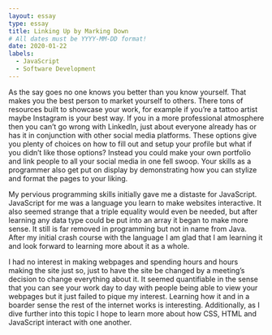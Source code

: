 ```yaml
---
layout: essay
type: essay
title: Linking Up by Marking Down
# All dates must be YYYY-MM-DD format!
date: 2020-01-22
labels:
  - JavaScript
  - Software Development
---
```


As the say goes no one knows you better than you know yourself. That makes you the best person to market yourself to others. There tons of resources built to showcase your work, for example if you’re a tattoo artist maybe Instagram is your best way. If you in a more professional atmosphere then you can’t go wrong with LinkedIn, just about everyone already has or has it in conjunction with other social media platforms. These options give you plenty of choices on how to fill out and setup your profile but what if you didn’t like those options? Instead you could make your own portfolio and link people to all your social media in one fell swoop. Your skills as a programmer also get put on display by demonstrating how you can stylize and format the pages to your liking.

My pervious programming skills initially gave me a distaste for JavaScript. JavaScript for me was a language you learn to make websites interactive. It also seemed strange that a triple equality would even be needed, but after learning any data type could be put into an array it began to make more sense. It still is far removed in programming but not in name from Java. After my initial crash course with the language I am glad that I am learning it and look forward to learning more about it as a whole.

I had no interest in making webpages and spending hours and hours making the site just so, just to have the site be changed by a meeting’s decision to change everything about it. It seemed quantifiable in the sense that you can see your work day to day with people being able to view your webpages but it just failed to pique my interest. Learning how it and in a boarder sense the rest of the internet works is interesting. Additionally, as I dive further into this topic I hope to learn more about how CSS, HTML and JavaScript interact with one another. 
